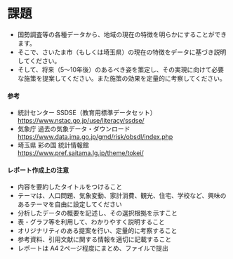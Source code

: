 # 課題
- 国勢調査等の各種データから、地域の現在の特徴を明らかにすることができます。
- そこで、さいたま市（もしくは埼玉県）の現在の特徴をデータに基づき説明してください。
- そして、将来（5～10年後）のあるべき姿を策定し、その実現に向けて必要な施策を提案してください。また施策の効果を定量的に考察してください。

#### 参考
- 統計センター SSDSE（教育用標準データセット）  
    https://www.nstac.go.jp/use/literacy/ssdse/
- 気象庁 過去の気象データ・ダウンロード  
    https://www.data.jma.go.jp/gmd/risk/obsdl/index.php
- 埼玉県 彩の国 統計情報館  
    https://www.pref.saitama.lg.jp/theme/tokei/

#### レポート作成上の注意
- 内容を要約したタイトルをつけること
- テーマは、人口問題、気象変動、家計消費、観光、住宅、学校など、興味のあるテーマを自由に設定してください
- 分析したデータの概要を記述し、その選択根拠を示すこと
- 表・グラフ等を利用して、わかりやすく説明すること
- オリジナリティのある提案を行い、定量的に考察すること
- 参考資料、引用文献に関する情報を適切に記載すること
- レポートは A4 2ページ程度にまとめ、ファイルで提出